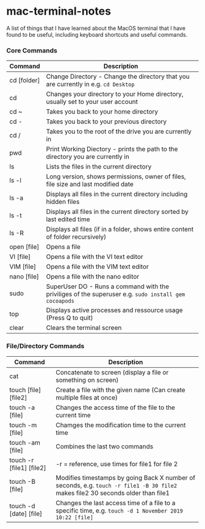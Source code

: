 # mac-terminal-notes
A list of things that I have learned about the MacOS terminal that I have found to be useful, including keyboard shortcuts and useful commands.
### Core Commands
| Command | Description |
|---------|-------------|
|cd [folder] | Change Directory - Change the directory that you are currently in e.g. `cd Desktop`|
|cd | Changes your directory to your Home directory, usually set to your user account |
| cd ~ | Takes you back to your home directory |
| cd - | Takes you back to your previous directory |
| cd / | Takes you to the root of the drive you are currently in |
| pwd | Print Working Diectory - prints the path to the directory you are currently in |
| ls | Lists the files in the current directory |
| ls -l | Long version, shows permissions, owner of files, file size and last modified date |
| ls -a | Displays all files in the current directory including hidden files |
| ls -t | Displays all files in the current directory sorted by last edited time |
| ls -R | Displays all files (if in a folder, shows entire content of folder recursively) |
| open [file] | Opens a file |
| VI [file] | Opens a file with the VI text editor |
| VIM [file] | Opens a file with the VIM text editor |
| nano [file] | Opens a file with the nano editor |
| sudo | SuperUser DO - Runs a command with the priviliges of the superuser e.g. `sudo install gem cocoapods`|
| top | Displays active processes and ressource usage (Press Q to quit) |
| clear | Clears the terminal screen |

### File/Directory Commands
|Command | Description |
|--------|-------------|
| cat | Concatenate to screen (display a file or something on screen) |
| touch [file] [file2] | Create a file with the given name (Can create multiple files at once) |
| touch -a [file] | Changes the access time of the file to the current time |
| touch -m [file] | Chamges the modification time to the current time |
| touch -am [file] | Combines the last two commands |
| touch -r [file1] [file2] | -r = reference, use times for file1 for file 2 |
| touch -B [file] | Modifies timestamps by going Back X number of seconds, e.g. `touch -r file1 -B 30 file2` makes file2 30 seconds older than file1|
| touch -d [date] [file] | Changes the last access time of a file to a specific time, e.g. `touch -d 1 November 2019 10:22 [file]` |

